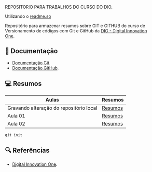 REPOSITORIO PARA TRABALHOS DO CURSO DO DIO.

Utilizando o [readme.so](https://readme.so/pt)

Repositório para armazenar resumos sobre GIT e GITHUB do curso de Versionamento de códigos com Git e GitHub da [DIO - Digital Innovation One](https://www.dio.me/).

## 📖 Documentação
- [Documentação Git](https://git-scm-com/doc).
- [Documentação GitHub](https://docs.github.com/).

## 💻 Resumos

| Aulas | Resumos |
| ----- | ------ |
| Gravando alteração do repositório local | [Resumos]() |
| Aula 01 | [Resumos]() |
| Aula 02 | [Resumos]() |

```
git init
```

## 🔍 Referências
- [Digital Innovation One](https://www.dio.me/).
